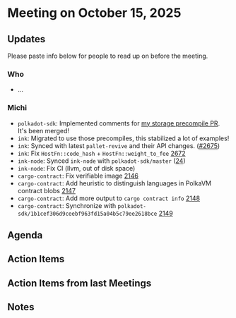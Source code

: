 # Meeting on October 15, 2025

## Updates
Please paste info below for people to read up on before the meeting.

### Who
- ...

### Michi
- `polkadot-sdk`: Implemented comments for [my storage precompile PR](https://github.com/paritytech/polkadot-sdk/pull/9603). It's been merged!
- `ink`: Migrated to use those precompiles, this stabilized a lot of examples!
- `ink`: Synced with latest `pallet-revive` and their API changes. ([#2675](https://github.com/use-ink/ink/pull/2675))
- `ink`: Fix `HostFn::code_hash` + `HostFn::weight_to_fee` [2672](https://github.com/use-ink/ink/pull/2672)
- `ink-node`: Synced `ink-node` with `polkadot-sdk/master` ([24](https://github.com/use-ink/ink-node/pull/24))
- `ink-node`: Fix CI (llvm, out of disk space)
- `cargo-contract`: Fix verifiable image [2146](https://github.com/use-ink/cargo-contract/pull/2146)
- `cargo-contract`: Add heuristic to distinguish languages in PolkaVM contract blobs [2147](https://github.com/use-ink/cargo-contract/pull/2147)
- `cargo-contract`: Add more output to `cargo contract info` [2148](https://github.com/use-ink/cargo-contract/pull/2148)
- `cargo-contract`: Synchronize with `polkadot-sdk/1b1cef306d9ceebf963fd15a04b5c79ee2618bce` [2149](https://github.com/use-ink/cargo-contract/pull/2149)

## Agenda

## Action Items

## Action Items from last Meetings

## Notes
